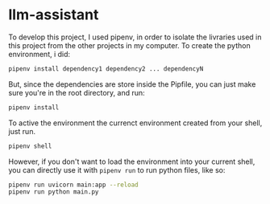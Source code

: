 # llm-assistant

To develop this project, I used pipenv, in order to isolate the livraries used in this project from the other projects in my computer. To create the python environment, i did:

```bash
pipenv install dependency1 dependency2 ... dependencyN
 ```

But, since the dependencies are store inside the Pipfile, you can just make sure you're in the root directory, and run:

```bash
pipenv install
```

To active the environment the currenct environment created from your shell, just run.

 ```bash
 pipenv shell 
 ```

However, if you don't want to load the environment into your current shell, you can directly use it with ```pipenv run``` to run python files, like so:

 ```bash
pipenv run uvicorn main:app --reload
pipenv run python main.py
 ```
 